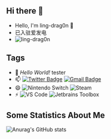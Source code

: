 ## Hi there 👋

<!--
**ling-drag0n/ling-drag0n** is a ✨ _special_ ✨ repository because its `README.md` (this file) appears on your GitHub profile.

Here are some ideas to get you started:

- 🔭 I’m currently working on ...
- 🌱 I’m currently learning ...
- 👯 I’m looking to collaborate on ...
- 🤔 I’m looking for help with ...
- 💬 Ask me about ...
- 📫 How to reach me: ...
- 😄 Pronouns: ...
- ⚡ Fun fact: ...
![Top Langs](https://github-readme-stats.vercel.app/api/top-langs/?username=ling-drag0n)
-->
- Hello, I'm ling-drag0n 👋
- 已入驻爱发电
- ![ling-drag0n](https://komarev.com/ghpvc/?username=ling-drag0n) 
  
## Tags
- 💬 _Hello World!_ tester
- 📫 [![Twitter Badge](https://img.shields.io/badge/-twitter-blue?style=flat-square&logo=Twitter&logoColor=white&link=)](https://twitter.com/dragon463744177) [![Gmail Badge](https://img.shields.io/badge/-Gmail-c14438?style=flat-square&logo=Gmail&logoColor=white&link=mailto:ling2512132839@gmail.com)](mailto:ling2512132839@gmail.com)
- 😄 ![Nintendo Switch](https://img.shields.io/badge/-Nintendo%20Switch-e60012?style=flat-square&logo=nintendo%20switch&logoColor=ffffff) ![Steam](https://img.shields.io/badge/Steam-171a21?style=flat-square&logo=steam&logoColor=ffffff)
- ⚡ ![VS Code](http://img.shields.io/badge/-VS%20Code-007ACC?style=flat-square&logo=visual-studio-code&logoColor=ffffff) ![Jetbrains Toolbox](https://img.shields.io/badge/Jetbrains-Toolbox-007ACC?style=flat-square&logo=intellij-idea&logoColor=ffffff)

## Some Statistics About Me
![Anurag's GitHub stats](https://github-readme-stats.vercel.app/api?username=ling-drag0n)

